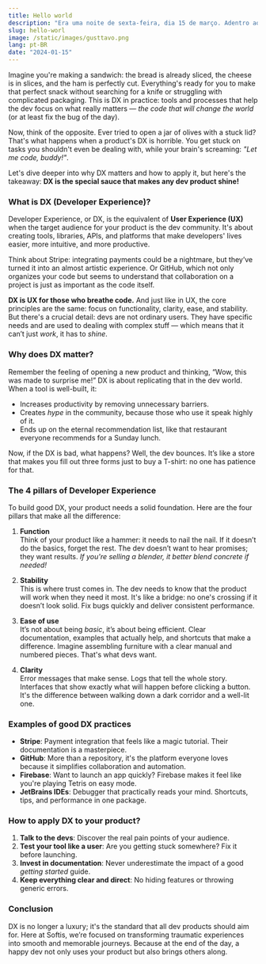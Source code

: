 ```yaml
---
title: Hello world
description: "Era uma noite de sexta-feira, dia 15 de março. Adentro ao meu espaço de trabalho, repleto de entusiasmo e determinação para criar algo novo: meu novo portfólio."
slug: hello-worl
image: /static/images/gusttavo.png
lang: pt-BR
date: "2024-01-15"
---
```


Imagine you're making a sandwich: the bread is already sliced, the cheese is in slices, and the ham is perfectly cut. Everything's ready for you to make that perfect snack without searching for a knife or struggling with complicated packaging. This is DX in practice: tools and processes that help the dev focus on what really matters — *the code that will change the world* (or at least fix the bug of the day).

Now, think of the opposite. Ever tried to open a jar of olives with a stuck lid? That's what happens when a product's DX is horrible. You get stuck on tasks you shouldn't even be dealing with, while your brain's screaming: *"Let me code, buddy!"*.

Let's dive deeper into why DX matters and how to apply it, but here's the takeaway: **DX is the special sauce that makes any dev product shine!**

### **What is DX (Developer Experience)?**

Developer Experience, or DX, is the equivalent of **User Experience (UX)** when the target audience for your product is the dev community. It's about creating tools, libraries, APIs, and platforms that make developers' lives easier, more intuitive, and more productive.

Think about Stripe: integrating payments could be a nightmare, but they’ve turned it into an almost artistic experience. Or GitHub, which not only organizes your code but seems to understand that collaboration on a project is just as important as the code itself.

**DX is UX for those who breathe code.** And just like in UX, the core principles are the same: focus on functionality, clarity, ease, and stability. But there's a crucial detail: devs are not ordinary users. They have specific needs and are used to dealing with complex stuff — which means that it can’t just *work*, it has to *shine*.

### **Why does DX matter?**

Remember the feeling of opening a new product and thinking, “Wow, this was made to surprise me!” DX is about replicating that in the dev world. When a tool is well-built, it:
- Increases productivity by removing unnecessary barriers.
- Creates *hype* in the community, because those who use it speak highly of it.
- Ends up on the eternal recommendation list, like that restaurant everyone recommends for a Sunday lunch.

Now, if the DX is bad, what happens? Well, the dev bounces. It’s like a store that makes you fill out three forms just to buy a T-shirt: no one has patience for that.

### **The 4 pillars of Developer Experience**

To build good DX, your product needs a solid foundation. Here are the four pillars that make all the difference:

1. **Function**  
   Think of your product like a hammer: it needs to nail the nail. If it doesn’t do the basics, forget the rest. The dev doesn’t want to hear promises; they want results. *If you're selling a blender, it better blend concrete if needed!*

2. **Stability**  
   This is where trust comes in. The dev needs to know that the product will work when they need it most. It's like a bridge: no one's crossing if it doesn’t look solid. Fix bugs quickly and deliver consistent performance.

3. **Ease of use**  
   It’s not about being *basic*, it’s about being efficient. Clear documentation, examples that actually help, and shortcuts that make a difference. Imagine assembling furniture with a clear manual and numbered pieces. That's what devs want.

4. **Clarity**  
   Error messages that make sense. Logs that tell the whole story. Interfaces that show exactly what will happen before clicking a button. It's the difference between walking down a dark corridor and a well-lit one.

### **Examples of good DX practices**

- **Stripe**: Payment integration that feels like a magic tutorial. Their documentation is a masterpiece.
- **GitHub**: More than a repository, it's the platform everyone loves because it simplifies collaboration and automation.
- **Firebase**: Want to launch an app quickly? Firebase makes it feel like you're playing Tetris on easy mode.
- **JetBrains IDEs**: Debugger that practically reads your mind. Shortcuts, tips, and performance in one package.

### **How to apply DX to your product?**

1. **Talk to the devs**: Discover the real pain points of your audience.
2. **Test your tool like a user**: Are you getting stuck somewhere? Fix it before launching.
3. **Invest in documentation**: Never underestimate the impact of a good *getting started* guide.
4. **Keep everything clear and direct**: No hiding features or throwing generic errors.

### **Conclusion**

DX is no longer a luxury; it's the standard that all dev products should aim for. Here at Softis, we’re focused on transforming traumatic experiences into smooth and memorable journeys. Because at the end of the day, a happy dev not only uses your product but also brings others along.
